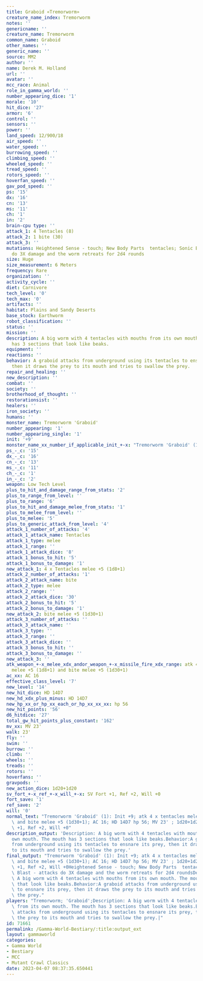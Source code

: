 ```yaml
---
title: Graboid «Tremorworm»
creature_name_index: Tremorworm
notes: ''
genericname: ''
creature_name: Tremorworm
common_name: Graboid
other_names: ''
generic_name: ''
source: MM2
author: ''
name: Derek M. Holland
url: ''
avatar: ''
mcc_race: Animal
role_in_gamma_world: ''
number_appearing_dice: '1'
morale: '10'
hit_dice: '27'
armor: '6'
control: ''
sensors: ''
power: ''
land_speed: 12/900/18
air_speed: ''
water_speed: ''
burrowing_speed: ''
climbing_speed: ''
wheeled_speed: ''
tread_speed: ''
rotors_speed: ''
hoverfan_speed: ''
gav_pod_speed: ''
ps: '15'
dx: '16'
cn: '13'
ms: '11'
ch: '1'
in: '2'
brain-cpu type: ''
attack_1: 4 Tentacles (8)
attack_2: 1 bite (30)
attack_3: ''
mutations: Heightened Sense - touch; New Body Parts  tentacles; Sonic Blast - attacks
  do 3X damage and the worm retreats for 2d4 rounds
size: Huge
size_measurement: 6 Meters
frequency: Rare
organization: ''
activity_cycle: ''
diet: Carnivore
tech_level: '0'
tech_max: '0'
artifacts: ''
habitat: Plains and Sandy Deserts
base_stock: Earthworm
robot_classification: ''
status: ''
mission: ''
description: A big worm with 4 tentacles with mouths from its own mouth. The mouth
  has 3 sections that look like beaks.
equipment: ''
reactions: ''
behavior: A graboid attacks from underground using its tentacles to ensnare its prey,
  then it draws the prey to its mouth and tries to swallow the prey.
repair_and_healing: ''
new_description: ''
combat: ''
society: ''
brotherhood_of_thought: ''
restorationsist: ''
healers: ''
iron_society: ''
humans: ''
monster_name: Tremorworm 'Graboid'
number_appearing: '1'
number_appearing_single: '1'
init: '+9'
monster_name_xx_number_if_applicable_init_+-x: "Tremorworm 'Graboid' (1): Init +9"
ps_-_c: '15'
dx_-_c: '16'
cn_-_c: '13'
ms_-_c: '11'
ch_-_c: '1'
in_-_c: '2'
weapon: Low Tech Level
plus_to_hit_and_damage_range_from_stats: '2'
plus_to_range_from_level: ''
plus_to_range: '6'
plus_to_hit_and_damage_melee_from_stats: '1'
plus_to_melee_from_level: ''
plus_to_melee: '5'
plus_to_generic_attack_from_level: '4'
attack_1_number_of_attacks: '4'
attack_1_attack_name: Tentacles
attack_1_type: melee
attack_1_range: ''
attack_1_attack_dice: '8'
attack_1_bonus_to_hit: '5'
attack_1_bonus_to_damage: '1'
new_attack_1: 4 x Tentacles melee +5 (1d8+1)
attack_2_number_of_attacks: '1'
attack_2_attack_name: bite
attack_2_type: melee
attack_2_range: ''
attack_2_attack_dice: '30'
attack_2_bonus_to_hit: '5'
attack_2_bonus_to_damage: '1'
new_attack_2: bite melee +5 (1d30+1)
attack_3_number_of_attacks: ''
attack_3_attack_name: ''
attack_3_type: ''
attack_3_range: ''
attack_3_attack_dice: ''
attack_3_bonus_to_hit: ''
attack_3_bonus_to_damage: ''
new_attack_3: ''
atk_weapon_+-x_melee_xdx_andor_weapon_+-x_missile_fire_xdx_range: atk 4 x tentacles
  melee +5 (1d8+1) and bite melee +5 (1d30+1)
ac_xx: AC 16
effective_class_level: '7'
new_level: '14'
new_hit_dice: HD 14D7
new_hd_xdx_plus_minus: HD 14D7
new_hp_xx_or_hp_xx_each_or_hp_xx_xx_xx: hp 56
new_hit_points: '56'
d6_hitdice: '27'
total_gw_hit_points_plus_constant: '162'
mv_xx: MV 23'
walk: 23'
fly: ''
swim: ''
burrow: ''
climb: ''
wheels: ''
treads: ''
rotors: ''
hoverfans: ''
gravpods: ''
new_action_dice: 1d20+1d20
sv_fort_+-x_ref_+-x_will_+-x: SV Fort +1, Ref +2, Will +0
fort_save: '1'
ref_save: '2'
will: '0'
normal_text: "Tremorworm 'Graboid' (1): Init +9; atk 4 x tentacles melee +5 (1d8+1)\
  \ and bite melee +5 (1d30+1); AC 16; HD 14D7 hp 56; MV 23' ; 1d20+1d20; SV Fort\
  \ +1, Ref +2, Will +0"
description_output: 'Description: A big worm with 4 tentacles with mouths from its
  own mouth. The mouth has 3 sections that look like beaks.Behavior:A graboid attacks
  from underground using its tentacles to ensnare its prey, then it draws the prey
  to its mouth and tries to swallow the prey.'
final_output: "Tremorworm 'Graboid' (1): Init +9; atk 4 x tentacles melee +5 (1d8+1)\
  \ and bite melee +5 (1d30+1); AC 16; HD 14D7 hp 56; MV 23' ; 1d20+1d20; SV Fort\
  \ +1, Ref +2, Will +0Heightened Sense - touch; New Body Parts  tentacles; Sonic\
  \ Blast - attacks do 3X damage and the worm retreats for 2d4 roundsDescription:\
  \ A big worm with 4 tentacles with mouths from its own mouth. The mouth has 3 sections\
  \ that look like beaks.Behavior:A graboid attacks from underground using its tentacles\
  \ to ensnare its prey, then it draws the prey to its mouth and tries to swallow\
  \ the prey."
players: "Tremorworm; 'Graboid';Description: A big worm with 4 tentacles with mouths\
  \ from its own mouth. The mouth has 3 sections that look like beaks.Behavior:A graboid\
  \ attacks from underground using its tentacles to ensnare its prey, then it draws\
  \ the prey to its mouth and tries to swallow the prey.|"
id: 71661
permalink: /Gamma-World-Bestiary/:title:output_ext
layout: gammaworld
categories:
- Gamma World
- Bestiary
- MCC
- Mutant Crawl Classics
date: 2023-04-07 08:37:35.650441
---
```

